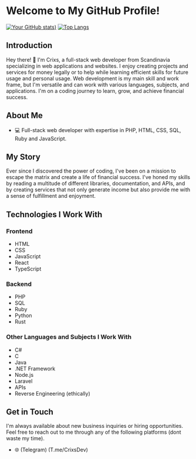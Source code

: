 # Welcome to My GitHub Profile!
[![Your GitHub stats](https://github-readme-stats.vercel.app/api?username=CrixsDev&show_icons=true&theme=radical))](https://github.com/anuraghazra/github-readme-stats)
[![Top Langs](https://github-readme-stats.vercel.app/api/top-langs/?username=CrixsDev&layout=donut)](https://github.com/anuraghazra/github-readme-stats)

## Introduction

Hey there! 👋 I'm Crixs, a full-stack web developer from Scandinavia specializing in web applications and websites.
I enjoy creating projects and services for money legally or to help while learning efficient skills for future usage and personal usage.
Web development is my main skill and work frame, but I'm versatile and can work with various languages, subjects, and applications.
I'm on a coding journey to learn, grow, and achieve financial success.

## About Me

- 💻 Full-stack web developer with expertise in PHP, HTML, CSS, SQL, Ruby and JavaScript.

## My Story

Ever since I discovered the power of coding, I've been on a mission to escape the matrix and create a life of financial success. 
I've honed my skills by reading a multitude of different libraries, documentation, and APIs,
and by creating services that not only generate income but also provide me with a sense of fulfillment and enjoyment.

## Technologies I Work With

### Frontend

- HTML
- CSS
- JavaScript
- React
- TypeScript

### Backend

- PHP
- SQL
- Ruby
- Python
- Rust

### Other Languages and Subjects I Work With

- C#
- C
- Java
- .NET Framework
- Node.js
- Laravel
- APIs
- Reverse Engineering (ethically)
## Get in Touch

I'm always available about new business inquiries or hiring opportunities. Feel free to reach out to me through any of the following platforms (dont waste my time).

- 🌐 (Telegram) (T.me/CrixsDev)



